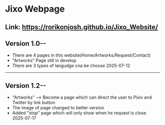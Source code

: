 # Jixo Webpage
Link: https://rorikonjosh.github.io/Jixo_Website/
--------------------------------------------------------------------------------------------
## Version 1.0--
- There are 4 pages in this website(Home/Artworks/Request/Contact)
- "Artworks" Page still in develop
- There are 3 types of langudge cna be choose
2025-07-12

--------------------------------------------------------------------------------------------
## Version 1.2--
- "Artworks" --> Become a page which can direct the user to Pixiv and Twitter by link button
- The image of page changed to better version
- Added "stop" page which will only show when he request is close.
2025-07-17
